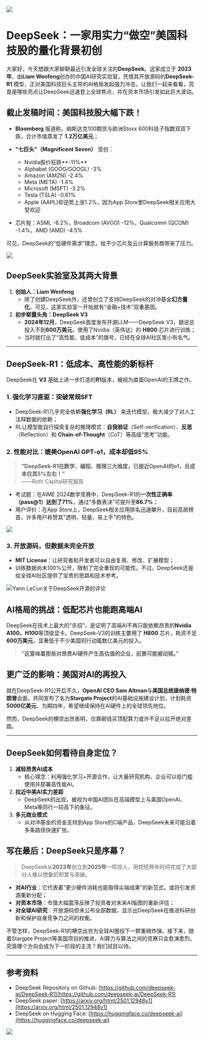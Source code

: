 ![](https://fastly.jsdelivr.net/gh/bucketio/img11@main/2024/10/21/1729466068183-23134fce-3131-4262-b18c-f378d71af4f6.gif)
# DeepSeek：一家用实力“做空”美国科技股的量化背景初创

大家好，今天想跟大家聊聊最近引发全球关注的**DeepSeek**。这家成立于 **2023年**、由**Liam Wenfeng**创办的中国AI研究实验室，凭借其开放源码的**DeepSeek-R1** 模型，正对美国科技巨头主导的AI格局发起强力冲击。让我们一起来看看，究竟是哪些亮点让DeepSeek迅速登上全球焦点，并在资本市场引发如此巨大波动。

## 截止发稿时间：美国科技股大幅下跌！

- **Bloomberg** 报道称，纳斯达克100期货与欧洲Stoxx 600科技子指数双双下跌，合计市值蒸发了 **1.2万亿美元**；  
- **“七巨头”（Magnificent Seven）** 受创： 

  - Nvidia股价狂跌**-11%**  
  - Alphabet (GOOG/GOOGL) -3%  
  - Amazon (AMZN) -2.4%  
  - Meta (META) -1.4%  
  - Microsoft (MSFT) -3.2%  
  - Tesla (TSLA) -0.61%  
  - Apple (AAPL)却逆势上涨1.2%，因为App Store里DeepSeek相关应用大受欢迎  
  
- 芯片股：ASML -6.2%，Broadcom (AVGO) -12%，Qualcomm (QCOM) -1.4%，AMD (AMD) -4.5%

可见，DeepSeek的“低硬件需求”理念，给不少芯片及云计算服务商带来了压力。


![](https://fastly.jsdelivr.net/gh/bucketio/img3@main/2025/01/27/1737993303294-95ce00b6-d9ec-48cd-a36d-45f56b88dc89.png)


## DeepSeek实验室及其两大背景

1. **创始人：Liam Wenfeng**  
   - 除了创建DeepSeek外，还曾创立了支持DeepSeek的对冲基金**幻方量化**。可见，这家实验室一开始就有“金融+技术”双重基因。
2. **初步崭露头角：DeepSeek V3**  
   - **2024年12月**，DeepSeek首度发布开源LLM——DeepSeek V3，据说总投入不到**600万美元**，使用了Nvidia（英伟达）的 **H800** 芯片进行训练；  
   - 当时就打出了“高性能、低成本”的旗号，已经在全球AI社区里小有名气。

---

## DeepSeek-R1：低成本、高性能的新标杆

DeepSeek在 **V3** 基础上进一步打造的**R1**版本，被视为直面OpenAI的王牌之作。

### 1. 强化学习直驱：突破常规SFT
- DeepSeek-R1几乎完全依赖**强化学习（RL）** 来迭代模型，极大减少了对人工注释数据的依赖；  
- RL让模型能自行探索复杂的推理模式：**自我验证**（Self-verification）、**反思**（Reflection）和 **Chain-of-Thought**（CoT）等高级“思考”功能。

### 2. 性能对比：媲美OpenAI GPT-o1，成本却低95%
> **“DeepSeek-R1在数学、编程、推理三大维度，已接近OpenAI的o1，且成本仅其5%左右！”**  
——Roth Capital研究报告

- 考试题：在AIME 2024数学竞赛中，DeepSeek-R1的**一次性正确率（pass@1）**达到了**71%**，通过“多数表决”可提升至**86.7%**；  
- 用户评价：在App Store上，DeepSeek相关应用排名迅速攀升，目前高居榜首，许多用户称赞其“透明、轻量、易上手”的特色。


![](https://fastly.jsdelivr.net/gh/bucketio/img12@main/2025/01/27/1737993343153-307f4aeb-0b73-4021-9318-1c1a31d1dd74.png)


### 3. 开放源码，但数据未完全开放
- **MIT License**：让研究者和开发者可以自由复用、修改、扩展模型；  
- 训练数据尚未100%公开，限制了完全重现的可能性。不过，DeepSeek还是给全球AI社区提供了宝贵的思路和技术参考。


![Yann LeCun关于DeepSeek开源的评论](https://fastly.jsdelivr.net/gh/bucketio/img9@main/2025/01/27/1737993365857-c54e1984-37b2-45e4-92d6-586c22818625.png)


## AI格局的挑战：低配芯片也能跑高端AI

DeepSeek在技术上最大的“杀招”，是证明了高端AI不再只能依赖昂贵的**Nvidia A100、H100**等顶级显卡。DeepSeek-V3的训练主要用了 **H800** 芯片，耗资不足**600万美元**，显著低于不少美国同行动辄数亿美元的投入。

> **“这意味着那些对昂贵AI硬件产生高估值的企业，前景可能被动摇。”**


## 更广泛的影响：美国对AI的再投入

就在DeepSeek-R1公开后不久，**OpenAI CEO Sam Altman**与**美国总统唐纳德·特朗普**会面，共同宣布了名为**Stargate Project**的AI基础设施建设计划，计划耗资**5000亿美元**、为期四年，希望继续保持在AI硬件上的全球领先地位。

然而，DeepSeek的横空出世表明，仅靠砸钱买顶配算力或许不足以拉开绝对差距。

---

## DeepSeek如何看待自身定位？

1. **减轻昂贵AI成本**  
   - 核心理念：利用强化学习+开源合作，让大量研究机构、企业可以低门槛使用并部署高性能AI。  
2. **拉近中美AI实力差距**  
   - DeepSeek的出现，被视为中国AI团队在高端模型上与美国OpenAI、Meta等同行一较高下的象征。  
3. **多元商业模式**  
   - 从对冲基金的资金支持到App Store的C端产品，DeepSeek未来可能沿着多条路径快速扩张。


## 写在最后：DeepSeek只是序幕？

> DeepSeek从**2023年**创立到**2025年**一鸣惊人，用短短两年时间完成了大部分人难以想象的积累与突破。

- **对AI行业**：它代表着“更少硬件消耗也能取得尖端成果”的新范式，或将引发资源重新分配；  
- **对资本市场**：市值大幅震荡反映了投资者对未来AI版图的重新评估；  
- **对全球AI研究**：开放源码但未公布全部数据，显示出DeepSeek在推进科研创新和保护自身竞争力之间的权衡。

不管怎样，DeepSeek-R1的横空出世为全球AI圈投下一颗重磅炸弹。接下来，随着Stargate Project等美国项目的推进，AI算力与算法之间的竞赛只会愈演愈烈。究竟哪个方向会成为下一阶段的主流？我们拭目以待。

---

## 参考资料

- DeepSeek Repository on Github: [https://github.com/deepseek-ai/DeepSeek-R1](https://github.com/deepseek-ai/DeepSeek-R1)  
- DeepSeek paper: [https://arxiv.org/html/2501.12948v1](https://arxiv.org/html/2501.12948v1)  
- DeepSeek on Hugging Face: [https://huggingface.co/deepseek-ai](https://huggingface.co/deepseek-ai)

![](https://fastly.jsdelivr.net/gh/bucketio/img9@main/2024/10/20/1729465031968-b3c8959e-1d37-4b8a-91b1-b0b0dfe25143.png)